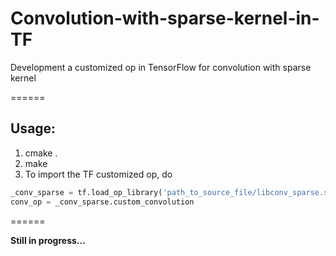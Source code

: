 # Convolution-with-sparse-kernel-in-TF
Development a customized op in TensorFlow for convolution with sparse kernel

======
## Usage: 
1. cmake .
2. make 
3. To import the TF customized op, do
```python
_conv_sparse = tf.load_op_library('path_to_source_file/libconv_sparse.so')
conv_op = _conv_sparse.custom_convolution
```

======

**Still in progress...**
